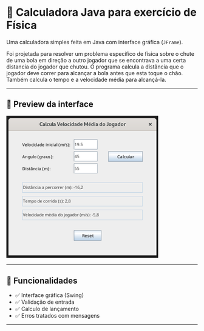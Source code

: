 # 🧮 Calculadora Java para exercício de Física

Uma calculadora simples feita em Java com interface gráfica (`JFrame`).

Foi projetada para resolver um problema específico de física sobre o chute de uma bola em direção
a outro jogador que se encontrava a uma certa distancia do jogador que chutou. O programa calcula a distância que o
jogador deve correr para alcançar a bola antes que esta toque o chão. Também calcula o tempo e a velocidade média para alcançá-la.

---

## 📸 Preview da interface

<img src="/calculadora.png" alt="Calculadora em funcionamento" width="400"/>

---

## 🚀 Funcionalidades

- ✅ Interface gráfica (Swing)
- ✅ Validação de entrada
- ✅ Calculo de lançamento
- ✅ Erros tratados com mensagens

---
